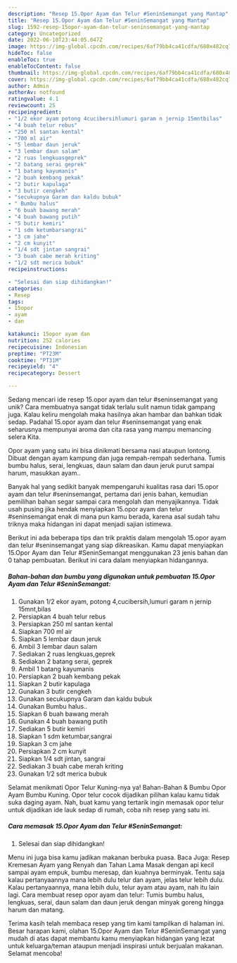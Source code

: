 ```yaml
---
description: "Resep 15.Opor Ayam dan Telur #SeninSemangat yang Mantap"
title: "Resep 15.Opor Ayam dan Telur #SeninSemangat yang Mantap"
slug: 1592-resep-15opor-ayam-dan-telur-seninsemangat-yang-mantap
category: Uncategorized
date: 2022-06-10T23:44:05.047Z
image: https://img-global.cpcdn.com/recipes/6af79bb4ca41cdfa/680x482cq70/15opor-ayam-dan-telur-seninsemangat-foto-resep-utama.jpg
hideToc: false
enableToc: true
enableTocContent: false
thumbnail: https://img-global.cpcdn.com/recipes/6af79bb4ca41cdfa/680x482cq70/15opor-ayam-dan-telur-seninsemangat-foto-resep-utama.jpg
cover: https://img-global.cpcdn.com/recipes/6af79bb4ca41cdfa/680x482cq70/15opor-ayam-dan-telur-seninsemangat-foto-resep-utama.jpg
author: Admin
authorAv: notfound
ratingvalue: 4.1
reviewcount: 25
recipeingredient:
- "1/2 ekor ayam potong 4cucibersihlumuri garam n jernip 15mntbilas"
- "4 buah telur rebus"
- "250 ml santan kental"
- "700 ml air"
- "5 lembar daun jeruk"
- "3 lembar daun salam"
- "2 ruas lengkuasgeprek"
- "2 batang serai geprek"
- "1 batang kayumanis"
- "2 buah kembang pekak"
- "2 butir kapulaga"
- "3 butir cengkeh"
- "secukupnya Garam dan kaldu bubuk"
- " Bumbu halus"
- "6 buah bawang merah"
- "4 buah bawang putih"
- "5 butir kemiri"
- "1 sdm ketumbarsangrai"
- "3 cm jahe"
- "2 cm kunyit"
- "1/4 sdt jintan sangrai"
- "3 buah cabe merah kriting"
- "1/2 sdt merica bubuk"
recipeinstructions:

- "Selesai dan siap dihidangkan!"
categories:
- Resep
tags:
- 15opor
- ayam
- dan

katakunci: 15opor ayam dan 
nutrition: 252 calories
recipecuisine: Indonesian
preptime: "PT23M"
cooktime: "PT31M"
recipeyield: "4"
recipecategory: Dessert

---
```





Sedang mencari ide resep 15.opor ayam dan telur #seninsemangat yang unik? Cara membuatnya sangat tidak terlalu sulit namun tidak gampang juga. Kalau keliru mengolah maka hasilnya akan hambar dan bahkan tidak sedap. Padahal 15.opor ayam dan telur #seninsemangat yang enak seharusnya mempunyai aroma dan cita rasa yang mampu memancing selera Kita.





Opor ayam yang satu ini bisa dinikmati bersama nasi ataupun lontong. Dibuat dengan ayam kampung dan juga rempah-rempah sederhana. Tumis bumbu halus, serai, lengkuas, daun salam dan daun jeruk purut sampai harum, masukkan ayam..

Banyak hal yang sedikit banyak mempengaruhi kualitas rasa dari 15.opor ayam dan telur #seninsemangat, pertama dari jenis bahan, kemudian pemilihan bahan segar sampai cara mengolah dan menyajikannya. Tidak usah pusing jika hendak menyiapkan 15.opor ayam dan telur #seninsemangat enak di mana pun kamu berada, karena asal sudah tahu triknya maka hidangan ini dapat menjadi sajian istimewa.






Berikut ini ada beberapa tips dan trik praktis dalam mengolah 15.opor ayam dan telur #seninsemangat yang siap dikreasikan. Kamu dapat menyiapkan 15.Opor Ayam dan Telur #SeninSemangat menggunakan 23 jenis bahan dan 0 tahap pembuatan. Berikut ini cara dalam menyiapkan hidangannya.

<!--inarticleads1-->

##### Bahan-bahan dan bumbu yang digunakan untuk pembuatan 15.Opor Ayam dan Telur #SeninSemangat:

1. Gunakan 1/2 ekor ayam, potong 4,cucibersih,lumuri garam n jernip 15mnt,bilas
1. Persiapkan 4 buah telur rebus
1. Persiapkan 250 ml santan kental
1. Siapkan 700 ml air
1. Siapkan 5 lembar daun jeruk
1. Ambil 3 lembar daun salam
1. Sediakan 2 ruas lengkuas,geprek
1. Sediakan 2 batang serai, geprek
1. Ambil 1 batang kayumanis
1. Persiapkan 2 buah kembang pekak
1. Siapkan 2 butir kapulaga
1. Gunakan 3 butir cengkeh
1. Gunakan secukupnya Garam dan kaldu bubuk
1. Gunakan  Bumbu halus..
1. Siapkan 6 buah bawang merah
1. Gunakan 4 buah bawang putih
1. Sediakan 5 butir kemiri
1. Siapkan 1 sdm ketumbar,sangrai
1. Siapkan 3 cm jahe
1. Persiapkan 2 cm kunyit
1. Siapkan 1/4 sdt jintan, sangrai
1. Sediakan 3 buah cabe merah kriting
1. Gunakan 1/2 sdt merica bubuk


Selamat menikmati Opor Telur Kuning-nya ya! Bahan-Bahan &amp; Bumbu Opor Ayam Bumbu Kuning. Opor telur cocok dijadikan pilihan kalau kamu tidak suka daging ayam. Nah, buat kamu yang tertarik ingin memasak opor telur untuk dijadikan ide lauk sedap di rumah, coba nih resep yang satu ini. 

<!--inarticleads2-->

##### Cara memasak 15.Opor Ayam dan Telur #SeninSemangat:


1. Selesai dan siap dihidangkan!

Menu ini juga bisa kamu jadikan makanan berbuka puasa. Baca Juga: Resep Kremesan Ayam yang Renyah dan Tahan Lama Masak dengan api kecil sampai ayam empuk, bumbu meresap, dan kuahnya berminyak. Tentu saja kalau pertanyaannya mana lebih dulu telur dan ayam, jelas telur lebih dulu. Kalau pertanyaannya, mana lebih dulu, telur ayam atau ayam, nah itu lain lagi. Cara membuat resep opor ayam dan telur: Tumis bumbu halus, lengkuas, serai, daun salam dan daun jeruk dengan minyak goreng hingga harum dan matang. 

Terima kasih telah membaca resep yang tim kami tampilkan di halaman ini. Besar harapan kami, olahan 15.Opor Ayam dan Telur #SeninSemangat yang mudah di atas dapat membantu kamu menyiapkan hidangan yang lezat untuk keluarga/teman ataupun menjadi inspirasi untuk berjualan makanan. Selamat mencoba!
